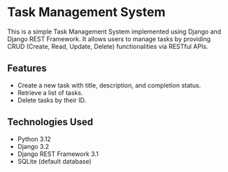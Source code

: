 # Task Management System

This is a simple Task Management System implemented using Django and Django REST Framework. It allows users to manage tasks by providing CRUD (Create, Read, Update, Delete) functionalities via RESTful APIs.

## Features

- Create a new task with title, description, and completion status.
- Retrieve a list of tasks.
- Delete tasks by their ID.

## Technologies Used

- Python 3.12
- Django 3.2
- Django REST Framework 3.1
- SQLite (default database)

